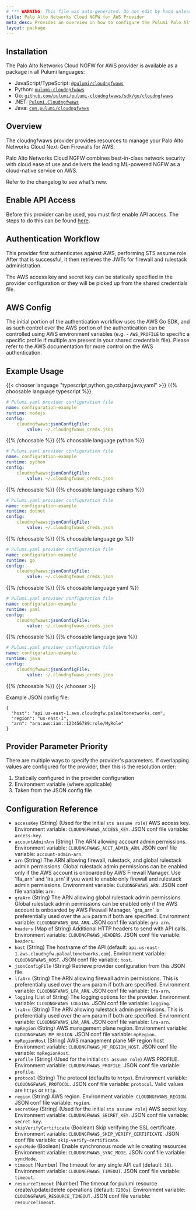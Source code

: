 ```yaml
---
# *** WARNING: This file was auto-generated. Do not edit by hand unless you're certain you know what you are doing! ***
title: Palo Alto Networks Cloud NGFW for AWS Provider
meta_desc: Provides an overview on how to configure the Pulumi Palo Alto Networks Cloud NGFW for AWS provider.
layout: package
---
```

## Installation

The Palo Alto Networks Cloud NGFW for AWS provider is available as a package in all Pulumi languages:

* JavaScript/TypeScript: [`@pulumi/cloudngfwaws`](https://www.npmjs.com/package/@pulumi/cloudngfwaws)
* Python: [`pulumi-cloudngfwaws`](https://pypi.org/project/pulumi-cloudngfwaws/)
* Go: [`github.com/pulumi/pulumi-cloudngfwaws/sdk/go/cloudngfwaws`](https://github.com/pulumi/pulumi-cloudngfwaws)
* .NET: [`Pulumi.Cloudngfwaws`](https://www.nuget.org/packages/Pulumi.Cloudngfwaws)
* Java: [`com.pulumi/cloudngfwaws`](https://central.sonatype.com/artifact/com.pulumi/cloudngfwaws)
## Overview

The cloudngfwaws provider provides resources to manage your Palo Alto Networks Cloud Next-Gen Firewalls for AWS.

Palo Alto Networks Cloud NGFW combines best-in-class network security with cloud ease of use and delivers the leading ML-powered NGFW as a cloud-native service on AWS.

Refer to the changelog to see what's new.
## Enable API Access

Before this provider can be used, you must first enable API access.  The steps to do this can be found [here](https://pan.dev/cloudngfw/aws/api/).
## Authentication Workflow

This provider first authenticates against AWS, performing STS assume role. After that is successful, it then retrieves the JWTs for firewall and rulestack administration.

The AWS access key and secret key can be statically specified in the provider configuration or they will be picked up from the shared credentials file.
## AWS Config

The initial portion of the authentication workflow uses the AWS Go SDK, and as such control over the AWS portion of the authentication can be controlled using AWS environment variables (e.g. - `AWS_PROFILE` to specific a specific profile if multiple are present in your shared credentials file).  Please refer to the AWS documentation for more control on the AWS authentication.
## Example Usage



{{< chooser language "typescript,python,go,csharp,java,yaml" >}}
{{% choosable language typescript %}}
```yaml
# Pulumi.yaml provider configuration file
name: configuration-example
runtime: nodejs
config:
    cloudngfwaws:jsonConfigFile:
        value: ~/.cloudngfwaws_creds.json

```

{{% /choosable %}}
{{% choosable language python %}}
```yaml
# Pulumi.yaml provider configuration file
name: configuration-example
runtime: python
config:
    cloudngfwaws:jsonConfigFile:
        value: ~/.cloudngfwaws_creds.json

```

{{% /choosable %}}
{{% choosable language csharp %}}
```yaml
# Pulumi.yaml provider configuration file
name: configuration-example
runtime: dotnet
config:
    cloudngfwaws:jsonConfigFile:
        value: ~/.cloudngfwaws_creds.json

```

{{% /choosable %}}
{{% choosable language go %}}
```yaml
# Pulumi.yaml provider configuration file
name: configuration-example
runtime: go
config:
    cloudngfwaws:jsonConfigFile:
        value: ~/.cloudngfwaws_creds.json

```

{{% /choosable %}}
{{% choosable language yaml %}}
```yaml
# Pulumi.yaml provider configuration file
name: configuration-example
runtime: yaml
config:
    cloudngfwaws:jsonConfigFile:
        value: ~/.cloudngfwaws_creds.json

```

{{% /choosable %}}
{{% choosable language java %}}
```yaml
# Pulumi.yaml provider configuration file
name: configuration-example
runtime: java
config:
    cloudngfwaws:jsonConfigFile:
        value: ~/.cloudngfwaws_creds.json

```

{{% /choosable %}}
{{< /chooser >}}

Example JSON config file:

```shell
{
  "host": "api.us-east-1.aws.cloudngfw.paloaltonetworks.com",
  "region": "us-east-1",
  "arn": "arn:aws:iam::123456789:role/MyRole"
}
```
## Provider Parameter Priority

There are multiple ways to specify the provider's parameters.  If overlapping values are configured for the provider, then this is the resolution order:

1. Statically configured in the provider configuration
2. Environment variable (where applicable)
3. Taken from the JSON config file
## Configuration Reference

- `accessKey` (String) (Used for the initial `sts assume role`) AWS access key. Environment variable: `CLOUDNGFWAWS_ACCESS_KEY`. JSON conf file variable: `access-key`.
- `accountAdminArn` (String) The ARN allowing account admin permissions. Environment variable: `CLOUDNGFWAWS_ACCT_ADMIN_ARN`. JSON conf file variable: `account-admin-arn`.
- `arn` (String) The ARN allowing firewall, rulestack, and global rulestack admin permissions. Global rulestack admin permissions can be enabled only if the AWS account is onboarded by AWS Firewall Manager. Use 'lfa_arn' and 'lra_arn' if you want to enable only firewall and rulestack admin permissions. Environment variable: `CLOUDNGFWAWS_ARN`. JSON conf file variable: `arn`.
- `graArn` (String) The ARN allowing global rulestack admin permissions. Global rulestack admin permissions can be enabled only if the AWS account is onboarded by AWS Firewall Manager. 'gra_arn' is preferentially used over the `arn` param if both are specified. Environment variable: `CLOUDNGFWAWS_GRA_ARN`. JSON conf file variable: `gra-arn`.
- `headers` (Map of String) Additional HTTP headers to send with API calls. Environment variable: `CLOUDNGFWAWS_HEADERS`. JSON conf file variable: `headers`.
- `host` (String) The hostname of the API (default: `api.us-east-1.aws.cloudngfw.paloaltonetworks.com`). Environment variable: `CLOUDNGFWAWS_HOST`. JSON conf file variable: `host`.
- `jsonConfigFile` (String) Retrieve provider configuration from this JSON file.
- `lfaArn` (String) The ARN allowing firewall admin permissions. This is preferentially used over the `arn` param if both are specified. Environment variable: `CLOUDNGFWAWS_LFA_ARN`. JSON conf file variable: `lfa-arn`.
- `logging` (List of String) The logging options for the provider. Environment variable: `CLOUDNGFWAWS_LOGGING`. JSON conf file variable: `logging`.
- `lraArn` (String) The ARN allowing rulestack admin permissions. This is preferentially used over the `arn` param if both are specified. Environment variable: `CLOUDNGFWAWS_LRA_ARN`. JSON conf file variable: `lra-arn`.
- `mpRegion` (String) AWS management plane region. Environment variable: `CLOUDNGFWAWS_MP_REGION`. JSON conf file variable: `mpRegion`.
- `mpRegionHost` (String) AWS management plane MP region host Environment variable: `CLOUDNGFWAWS_MP_REGION_HOST`. JSON conf file variable: `mpRegionHost`.
- `profile` (String) (Used for the initial `sts assume role`) AWS PROFILE. Environment variable: `CLOUDNGFWAWS_PROFILE`. JSON conf file variable: `profile`.
- `protocol` (String) The protocol (defaults to `https`). Environment variable: `CLOUDNGFWAWS_PROTOCOL`. JSON conf file variable: `protocol`. Valid values are `https` or `http`.
- `region` (String) AWS region. Environment variable: `CLOUDNGFWAWS_REGION`. JSON conf file variable: `region`.
- `secretKey` (String) (Used for the initial `sts assume role`) AWS secret key. Environment variable: `CLOUDNGFWAWS_SECRET_KEY`. JSON conf file variable: `secret-key`.
- `skipVerifyCertificate` (Boolean) Skip verifying the SSL certificate. Environment variable: `CLOUDNGFWAWS_SKIP_VERIFY_CERTIFICATE`. JSON conf file variable: `skip-verify-certificate`.
- `syncMode` (Boolean) Enable synchronous mode while creating resources Environment variable: `CLOUDNGFWAWS_SYNC_MODE`. JSON conf file variable: `syncMode`.
- `timeout` (Number) The timeout for any single API call (default: `30`). Environment variable: `CLOUDNGFWAWS_TIMEOUT`. JSON conf file variable: `timeout`.
- `resourceTimeout` (Number) The timeout for pulumi resource create/update/delete operations (default: `7200s`). Environment variable: `CLOUDNGFWAWS_RESOURCE_TIMEOUT`. JSON conf file variable: `resourceTimeout`.